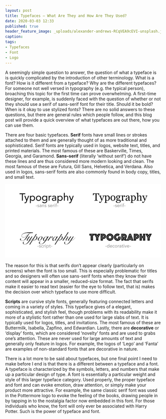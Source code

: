 ```yaml
---
layout: post
title: Typefaces – What Are They and How Are They Used?
date: 2020-03-03 12:33
published: true
header_feature_image: _uploads/alexander-andrews-RCqVEA9cEVI-unsplash.jpg
caption:
tags:
- Typefaces
- Font
- Logo
---
```


A seemingly simple question to answer, the question of what a typeface is is quickly complicated by the introduction of other terminology. What is a font? How is it different from a typeface? Why are the different typefaces? For someone not well versed in typography (e.g. the typical person), broaching this topic for the first time can prove overwhelming. A first-time designer, for example, is suddenly faced with the question of whether or not they should use a serif of sans-serif font for their title. Should it be bold? When is it okay to use stylized fonts? There are no solid answers to these questions, but there are general rules which people follow, and this blog post will provide a quick overview of what typefaces are out there, how you can use them.

There are four basic typefaces. **Serif** fonts have small lines or strokes attached to them and are generally thought of as more traditional and sophisticated. Serif fonts are typically used in logos, website text, titles, and printed materials. The most famous of these are Baskerville, Times, Georgia, and Garamond. **Sans-serif** (literally ‘without serif’) do not have these lines and are thus considered more modern looking and clean. The most famous of these are Futura, Gill Sans, Helvetica, and Verdana. Also used in logos, sans-serif fonts are also commonly found in body copy, titles, and small text.

[![The four primary font types](/_uploads/typography-typeface-1024x483.jpg)](//_uploads/typography-typeface-1024x483.jpg)

The reason for this is that serifs don’t appear clearly (particularly on screens) when the font is too small. This is especially problematic for titles and so designers will often use sans-serif fonts when they know their content will appear in a smaller, reduced-size format. The fact that serifs make it easier to read text (easier for the eye to follow text, that is) makes the decision over which typeface to use more difficult.

**Scripts** are cursive style fonts, generally featuring connected letters and coming in a variety of styles. This typeface gives of a elegant, sophisticated, and stylish feel, though problems with its readability make it more of a stylistic font rather than one used for large slabs of text. It is typically used for logos, titles, and invitations. The most famous of these are Buttermilk, Isabella, Zapfino, and Edwardian. Lastly, there are **decorative** or ‘display’ fonts, which are considered ‘novelty’ fonts and are used to grabs one’s attention. These are never used for large amounts of text and generally only feature in logos. For example, the logos of ‘Lego’ and ‘Fanta’ are examples of non-standard fonts that are decorative in nature.

There is a lot more to be said about typefaces, but one final point I need to make before I end is that there is a different between a typeface and a font. A typeface is characterized by the symbols, letters, and numbers that make up a particular design of type. A font is essentially a particular weight and style of this larger typeface category. Used properly, the proper typeface and font and can evoke emotion, draw attention, or simply make your product more attractive. For example, the same classic serif font was used in the Pottermore logo to evoke the feeling of the books, drawing people in by tapping in to the nostalgia factor now embedded in this font. For those individuals who know, the font will only ever be associated with Harry Potter. Such is the power of typeface and font.
